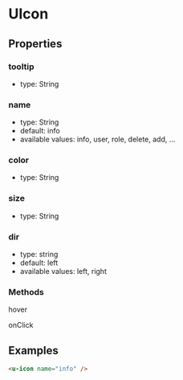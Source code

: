 # UIcon

## Properties

### tooltip

* type: String

### name

* type: String
* default: info
* available values: info, user, role, delete, add, ...

### color

* type: String

### size

* type: String

### dir

* type: string
* default: left
* available values: left, right

### Methods

hover

onClick

## Examples

```html
<u-icon name="info" />
```
